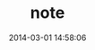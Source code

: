 --- 
title: note
date: 2014-03-01 14:58:06
comments: false

menu:
  - main:
      name: notee
  - side
  - footer
---